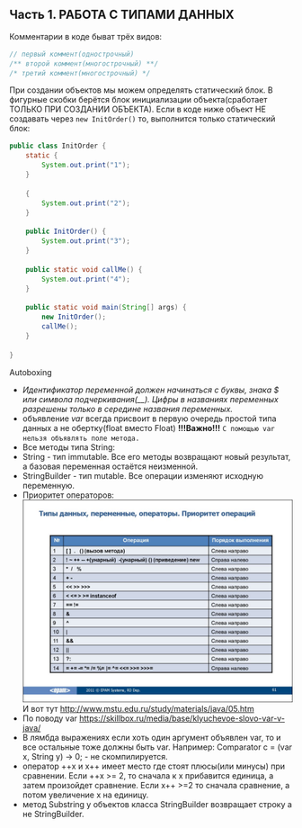## Часть 1. РАБОТА С ТИПАМИ ДАННЫХ

Комментарии в коде быват трёх видов:
```java
// первый коммент(однострочный)
/** второй коммент(многострочный) **/
/* третий коммент(многострочный) */
```


При создании объектов мы можем определять статический блок.
В фигурные скобки берётся блок инициализации объекта(сработает ТОЛЬКО ПРИ СОЗДАНИИ ОБЪЕКТА).
Если в коде ниже объект НЕ создавать через `new InitOrder()` то, выполнится только статический блок:
```java
public class InitOrder {  
    static {  
        System.out.print("1");  
    }  
	
	{  
        System.out.print("2");  
    }  
  
    public InitOrder() {  
        System.out.print("3");  
    }  
  
    public static void callMe() {  
        System.out.print("4");  
    }  
  
    public static void main(String[] args) {  
        new InitOrder();  
		callMe();
	}
 
}
```

Autoboxing
- _Идентификатор переменной должен начинаться с буквы, знака $ или символа подчеркивания(__). Цифры в названиях переменных разрешены только в середине названия переменных._
- объявление *var* всегда присвоит в первую очередь простой типа данных а не обертку(float вместо Float)
  **!!!Важно!!!**
  `C помощью var нельзя объявлять поле метода.`
- Все методы типа String:
- String - тип immutable. Все его методы возвращают новый результат, а базовая переменная остаётся неизменной.
- StringBuilder - тип mutable.  Все операции изменяют исходную переменную.
- Приоритет операторов:
  ![Приоритет_операторов(precedence).jpg](../img/Приоритет_операторов(precedence).jpg)
  И вот тут http://www.mstu.edu.ru/study/materials/java/05.htm
- По поводу var https://skillbox.ru/media/base/klyuchevoe-slovo-var-v-java/
- В лямбда выражениях если хоть один аргумент объявлен var, то и все остальные тоже должны быть var.
  Например:
  Comparator c = (var x, String y) -> 0; - не скомпилируется.
- оператор ++x и x++ имеет место где стоят плюсы(или минусы) при сравнении. Если ++x >= 2, то сначала к x прибавится единица, а затем произойдет сравнение. Если x++ >=2 то сначала сравнение, а потом увеличение x на единицу.
- метод Substring у объектов класса StringBuilder возвращает строку а не StringBuilder.
